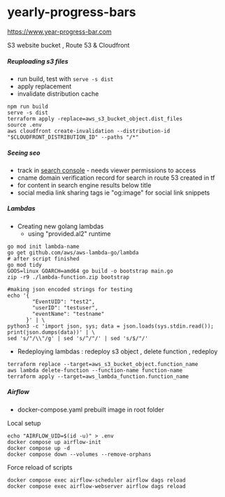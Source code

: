 # yearly-progress-bars

https://www.year-progress-bar.com

S3 website bucket , Route 53 & Cloudfront

##### Reuploading s3 files

- run build, test with `serve -s dist`
- apply replacement
- invalidate distribution cache

```
npm run build
serve -s dist
terraform apply -replace=aws_s3_bucket_object.dist_files
source .env
aws cloudfront create-invalidation --distribution-id "$CLOUDFRONT_DISTRIBUTION_ID" --paths "/*"
```

##### Seeing seo

- track in [search console](https://search.google.com/search-console/welcome?utm_source=about-page) - needs viewer permissions to access
- cname domain verification record for search in route 53 created in tf
- <meta name="description"> for content in search engine results below title
- social media link sharing tags ie "og:image" for social link snippets

##### Lambdas

- Creating new golang lambdas
  - using "provided.al2" runtime

```
go mod init lambda-name
go get github.com/aws/aws-lambda-go/lambda
# after script finished
go mod tidy
GOOS=linux GOARCH=amd64 go build -o bootstrap main.go
zip -r9 ./lambda-function.zip bootstrap

#making json encoded strings for testing
echo '{
        "EventUID": "test2",
        "userID": "testuser",
        "eventName": "testname"
      }' | \
python3 -c 'import json, sys; data = json.loads(sys.stdin.read()); print(json.dumps(data))' | \
sed 's/"/\\"/g' | sed 's/^/"/' | sed 's/$/"/'
```

- Redeploying lambdas : redeploy s3 object , delete function , redeploy

```
terraform replace --target=aws_s3_bucket_object.function_name
aws lambda delete-function --function-name function-name
terraform apply --target=aws_lambda_function.function_name
```

##### Airflow

- docker-compose.yaml prebuilt image in root folder

Local setup

```
echo "AIRFLOW_UID=$(id -u)" > .env
docker compose up airflow-init
docker compose up -d
docker compose down --volumes --remove-orphans
```

Force reload of scripts

```
docker compose exec airflow-scheduler airflow dags reload
docker compose exec airflow-webserver airflow dags reload
```
